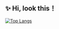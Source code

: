 ## ✨ Hi, look this！

[![Top Langs](https://github-readme-stats.vercel.app/api/top-langs/?username=zengande&layout=compact&hide=css,html)](https://github.com/zengande)
